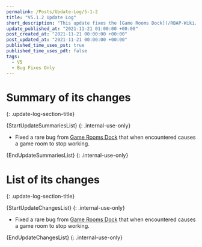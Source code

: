 ```yaml
---
permalink: /Posts/Update-Log/5-1-2
title: "V5.1.2 Update Log"
short_description: "This update fixes the [Game Rooms Dock](/RBAP-Wiki/Wiki/Docks/Game-Rooms-Dock)."
update_published_at: "2021-11-21 01:00:00 +00:00"
post_created_at: "2021-11-21 00:00:00 +00:00"
post_updated_at: "2021-11-21 00:00:00 +00:00"
published_time_uses_pst: true
published_time_uses_pdt: false
tags:
  - V5
  - Bug Fixes Only
---
```


# Summary of its changes
{: .update-log-section-title}

{StartUpdateSummariesList}
{: .internal-use-only}

* Fixed a rare bug from [Game Rooms Dock](/RBAP-Wiki/Wiki/Docks/Game-Rooms-Dock) that when encountered causes a game room to stop working.

{EndUpdateSummariesList}
{: .internal-use-only}

# List of its changes
{: .update-log-section-title}

{StartUpdateChangesList}
{: .internal-use-only}

* Fixed a rare bug from [Game Rooms Dock](/RBAP-Wiki/Wiki/Docks/Game-Rooms-Dock) that when encountered causes a game room to stop working.

{EndUpdateChangesList}
{: .internal-use-only}